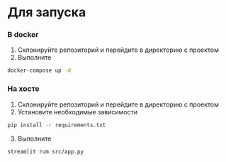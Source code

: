 # Для запуска

### В docker
1. Склонируйте репозиторий и перейдите в директорию с проектом
2. Выполните

```bash
docker-compose up -d
```


### На хосте
1. Склонируйте репозиторий и перейдите в директорию с проектом
2. Установите необходимые зависимости

```bash
pip install -r requirements.txt
```

3. Выполните

```bash
streamlit rum src/app.py
```